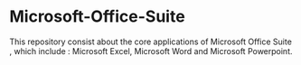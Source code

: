 # Microsoft-Office-Suite
This repository consist about the core applications of Microsoft Office Suite , which include : Microsoft Excel, Microsoft Word and Microsoft Powerpoint.
